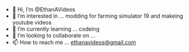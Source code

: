 - 👋 Hi, I’m @EthanAVideos
- 👀 I’m interested in ... modding for farming simulator 19 and makeing youtube videos
- 🌱 I’m currently learning ... codeing
- 💞️ I’m looking to collaborate on ...
- 📫 How to reach me ... ethanavideos@gmail.com

<!---
EthanAVideos/EthanAVideos is a ✨ special ✨ repository because its `README.md` (this file) appears on your GitHub profile.
You can click the Preview link to take a look at your changes.
--->

